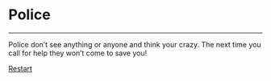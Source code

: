# Police
---
Police don’t see anything or anyone and think your crazy. The next time you call for help they won’t come to save you!

[Restart](../Start.md)